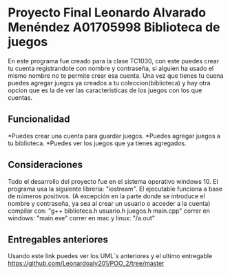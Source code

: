 # Proyecto Final Leonardo Alvarado Menéndez A01705998 Biblioteca de juegos
En este programa fue creado para la clase TC1030, con este puedes crear tu cuenta registrandote con nombre y contraseña, si alguien ha usado el mismo nombre no te permite crear esa cuenta.
Una vez que tienes tu cuena puedes agregar juegos ya creados a tu coleccion(biblioteca) y hay otra opcion que es la de ver las caracteristicas de los juegos con los que cuentas.
## Funcionalidad
*Puedes crear una cuenta para guardar juegos. 
*Puedes agregar juegos a tu biblioteca.
*Puedes ver los juegos que ya tienes agregados.
## Consideraciones
Todo el desarrollo del proyecto fue en el sistema operativo windows 10. El programa usa la siguiente libreria: "iostream". El ejecutable funciona a base de números positivos. (A excepción en la parte donde se introduce el nombre y contraseña, ya sea al crear un usuario o acceder a la cuenta) compilar con: "g++ biblioteca.h usuario.h juegos.h main.cpp" correr en windows: "main.exe" correr en mac y linux: "/a.out"
## Entregables anteriores 
Usando este link puedes ver los UML´s anteriores y el ultimo entregable https://github.com/Leonardoalv201/POO_2/tree/master
